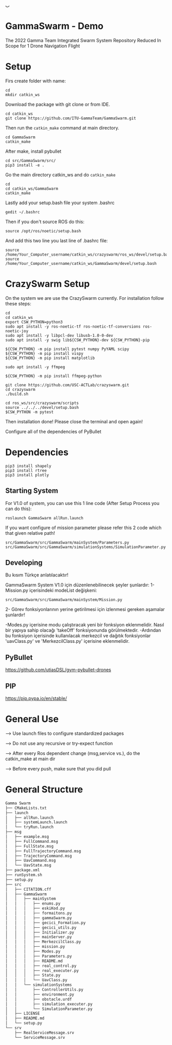 ﺏ
# GammaSwarm - Demo   
 The 2022 Gamma Team Integrated Swarm System Repository Reduced In Scope for 1 Drone Navigation Flight

# Setup 
Firs create folder with name:
```
cd
mkdir catkin_ws
```

Download the package with git clone or from IDE.

```
cd catkin_ws
git clone https://github.com/ITU-GammaTeam/GammaSwarm.git
```

Then run the `catkin_make` command at main directory.

```
cd GammaSwarm
catkin_make
```

After make, install pybullet 
```
cd src/GammaSwarm/src/
pip3 install -e .
```

Go the main directory catkin_ws and do `catkin_make`
```
cd 
cd catkin_ws/GammaSwarm
catkin_make
```

Lastly add your setup.bash file your system .bashrc
```
gedit ~/.bashrc
```

Then if you don't source ROS do this:
```
source /opt/ros/noetic/setup.bash
```

And add this two line you last line of .bashrc file:
```
source /home/Your_Computer_username/catkin_ws/crazyswarm/ros_ws/devel/setup.bash
source /home/Your_Computer_username/catkin_ws/GammaSwarm/devel/setup.bash
```


# CrazySwarm Setup
On the system we are use the CrazySwarm currently. For installation follow these steps:
```
cd
cd catkin_ws
export CSW_PYTHON=python3
sudo apt install -y ros-noetic-tf ros-noetic-tf-conversions ros-noetic-joy
sudo apt install -y libpcl-dev libusb-1.0-0-dev
sudo apt install -y swig lib${CSW_PYTHON}-dev ${CSW_PYTHON}-pip

${CSW_PYTHON} -m pip install pytest numpy PyYAML scipy
${CSW_PYTHON} -m pip install vispy
${CSW_PYTHON} -m pip install matplotlib

sudo apt install -y ffmpeg

${CSW_PYTHON} -m pip install ffmpeg-python

git clone https://github.com/USC-ACTLab/crazyswarm.git
cd crazyswarm
./build.sh

cd ros_ws/src/crazyswarm/scripts
source ../../../devel/setup.bash
$CSW_PYTHON -m pytest
```
Then installation done! Please close the terminal and open again!

Configure all of the dependencies of PyBullet
# Dependencies
```
pip3 install shapely
pip3 install rtree
pip3 install plotly
```

## Starting System
For V1.0 of system, you can use this 1 line code (After Setup Process you can do this):

```
roslaunch GammaSwarm allRun.launch
```

If you want configure of mission parameter please refer this 2 code which that given relative path!

```
src/GammaSwarm/src/GammaSwarm/mainSystem/Parameters.py
src/GammaSwarm/src/GammaSwarm/simulationSystems/SimulationParameter.py
```

## Developing
Bu kısım Türkçe anlatılacaktır!

GammaSwarm System V1.0 için düzenlenebilinecek şeyler şunlardır:
1- Mission.py içerisindeki modeList değişkeni:
```
src/GammaSwarm/src/GammaSwarm/mainSystem/Mission.py
```
2- Görev fonksiyonlarının yerine getirilmesi için izlenmesi gereken aşamalar şunlardır!

-Modes.py içerisine modu çalıştıracak yeni bir fonksiyon eklenmelidir. Nasıl bir yapıya sahip olacağı 'takeOff' fonksiyonunda görülmektedir.
-Ardından bu fonksiyon içerisinde kullanılacak merkezcil ve dağıtık fonksiyonlar 'uavClass.py' ve 'MerkezcilClass.py' içerisine eklenmelidir.

## PyBullet 
https://github.com/utiasDSL/gym-pybullet-drones 

## PIP 
https://pip.pypa.io/en/stable/ 

# General Use
--> Use launch files to configure standardized packages 

--> Do not use any recursive or try-expect function 

--> After every Ros dependent change (msg,service vs.), do the catkin_make at main dir

--> Before every push, make sure that you did pull 


# General Structure
```bash
Gamma Swarm
├── CMakeLists.txt
├── launch
│   ├── allRun.launch
│   ├── systemLaunch.launch
│   └── tryRun.launch
├── msg
│   ├── example.msg
│   ├── FullCommand.msg
│   ├── FullState.msg
│   ├── FullTrajectoryCommand.msg
│   ├── TrajectoryCommand.msg
│   ├── UavCommand.msg
│   └── UavState.msg
├── package.xml
├── runSystem.sh
├── setup.py
├── src
│   ├── CITATION.cff
│   ├── GammaSwarm
│   │   ├── mainSystem
│   │   │   ├── enums.py
│   │   │   ├── eskiKod.py
│   │   │   ├── formaitons.py
│   │   │   ├── gammaSwarm.py
│   │   │   ├── gecici_Formation.py
│   │   │   ├── gecici_utils.py
│   │   │   ├── Initializer.py
│   │   │   ├── mainServer.py
│   │   │   ├── MerkezcilClass.py
│   │   │   ├── mission.py
│   │   │   ├── Modes.py
│   │   │   ├── Parameters.py
│   │   │   ├── README.md
│   │   │   ├── real_control.py
│   │   │   ├── real_executer.py
│   │   │   ├── State.py
│   │   │   └── UavClass.py
│   │   └── simulationSystems
│   │       ├── ControllerUtils.py
│   │       ├── environment.py
│   │       ├── obstacle.urdf
│   │       ├── simulation_executer.py
│   │       └── SimulationParameter.py
│   ├── LICENSE
│   ├── README.md
│   └── setup.py
└── srv
    ├── RealServiceMessage.srv
    └── ServiceMessage.srv
```
